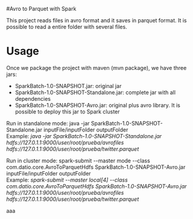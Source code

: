 #Avro to Parquet with Spark

This project reads files in avro format and it saves in parquet format.
It is possible to read a entire folder with several files.


# Usage
Once we package the project with maven (mvn package), we have three jars:
- SparkBatch-1.0-SNAPSHOT.jar: original jar
- SparkBatch-1.0-SNAPSHOT-Standalone.jar: complete jar with all dependencies
- SparkBatch-1.0-SNAPSHOT-Avro.jar: original plus avro library. It is possible to deploy this jar to Spark cluster

Run in standalone mode:
java -jar SparkBatch-1.0-SNAPSHOT-Standalone.jar inputFile/inputFolder outputFolder </br>
Example: <i>java -jar SparkBatch-1.0-SNAPSHOT-Standalone.jar hdfs://127.0.1.1:9000/user/root/prueba/avrofiles hdfs://127.0.1.1:9000/user/root/prueba/twitter.parquet</i></br>

Run in cluster mode:
spark-submit --master mode  --class com.datio.core.AvroToParquetHdfs SparkBatch-1.0-SNAPSHOT-Avro.jar inputFile/inputFolder outputFolder </br>
Example: <i>spark-submit --master local[4]  --class com.datio.core.AvroToParquetHdfs SparkBatch-1.0-SNAPSHOT-Avro.jar hdfs://127.0.1.1:9000/user/root/prueba/avrofiles hdfs://127.0.1.1:9000/user/root/prueba/twitter.parquet </i></br>

aaa
